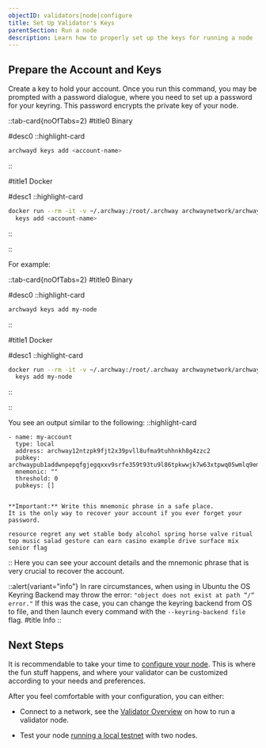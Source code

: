```yaml
---
objectID: validators|node|configure
title: Set Up Validator's Keys
parentSection: Run a node
description: Learn how to properly set up the keys for running a node
---
```


## Prepare the Account and Keys


Create a key to hold your account. Once you run this command, you may be prompted with a password dialogue, where you need to set up a password for your keyring. This password encrypts the private key of your node.

::tab-card{noOfTabs=2}
#title0
Binary

#desc0
::highlight-card

```bash
archwayd keys add <account-name>
```

::

#title1
Docker

#desc1
::highlight-card

```bash
docker run --rm -it -v ~/.archway:/root/.archway archwaynetwork/archwayd:$NETWORK_NAME \
  keys add <account-name>
```

::

::

For example:


::tab-card{noOfTabs=2}
#title0
Binary

#desc0
::highlight-card

```bash
archwayd keys add my-node
```

::

#title1
Docker

#desc1
::highlight-card

```bash
docker run --rm -it -v ~/.archway:/root/.archway archwaynetwork/archwayd:constantine \
  keys add my-node
```

::

::



You see an output similar to the following:
::highlight-card

```text
- name: my-account
  type: local
  address: archway12ntzpk9fjt2x39pvll8ufma9tuhhnkh8g4zzc2
  pubkey: archwaypub1addwnpepqfgjegqxxv9srfe359t93tu9l86tpkwwjk7w63xtpwq05wmlq9emjmxfmmv
  mnemonic: ""
  threshold: 0
  pubkeys: []


**Important:** Write this mnemonic phrase in a safe place.
It is the only way to recover your account if you ever forget your password.

resource regret any wet stable body alcohol spring horse valve ritual top music salad gesture can earn casino example drive surface mix senior flag
```

::
Here you can see your account details and the mnemonic phrase that is very crucial to recover the account.


::alert{variant="info"}
In rare circumstances, when using in Ubuntu the OS Keyring Backend may
throw the error: ```"object does not exist at path “/“ error."``` 
If this was the case, you can change the
keyring backend from OS to file, and then launch every command with the `--keyring-backend file`
flag.
#title
Info
::


## Next Steps

It is recommendable to take your time to [configure your node](2.configure.md). This is where the fun stuff happens, and where your validator can be customized according to your needs and preferences.

After you feel comfortable with your configuration, you can either:

- Connect to a network, see the [Validator Overview](../becoming-a-validator/overview) on how to run a validator node.

- Test your node [running a local testnet](../becoming-a-validator/running-a-local-testnet) with two nodes.